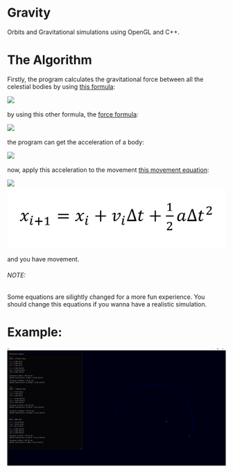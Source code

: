 # Gravity
Orbits and Gravitational simulations using OpenGL and C++.

# The Algorithm
Firstly, the program calculates the gravitational force between all the celestial bodies by using [this formula](https://en.wikipedia.org/wiki/Newton's_law_of_universal_gravitation):

<img src="https://render.githubusercontent.com/render/math?math=$F = G \frac{Mm}{r^2}$">

by using this other formula, the [force formula](https://en.wikipedia.org/wiki/Force):

<img src="https://render.githubusercontent.com/render/math?math=$F = ma$">

the program can get the acceleration of a body:

<img src="https://render.githubusercontent.com/render/math?math=$a = \frac{F}{m}$">

now, apply this acceleration to the movement [this movement equation](https://en.wikipedia.org/wiki/Leapfrog_integration):

<img src="https://render.githubusercontent.com/render/math?math=$x_{i%2B1} = x_i %2B v \Delta t %2B \frac{1}{2}a \Delta t$">

<img src="https://raw.githubusercontent.com/TheMisterOdd/Gravity/main/images/LeapfrogIntegration.png" alt="Acceleration"/>

and you have movement.

###### NOTE: 
Some equations are silightly changed for a more fun experience. You should change this equations if you wanna have a realistic simulation.


# Example:

<img src="https://raw.githubusercontent.com/TheMisterOdd/Gravity/main/images/example.png" alt="window output"/>
